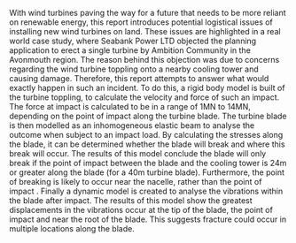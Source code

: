 With wind turbines paving the way for a future that needs to be more reliant on renewable energy, this report introduces potential logistical issues of installing new wind turbines on land. These issues are highlighted in a real world case study, where Seabank Power LTD objected the planning application to erect a single turbine by Ambition Community in the Avonmouth region. The reason behind this objection was due to concerns regarding the wind turbine toppling onto a nearby cooling tower and causing damage. Therefore, this report attempts to answer what would exactly happen in such an incident. To do this, a rigid body model is built of the turbine toppling, to calculate the velocity and force of such an impact. The force at impact is calculated to be in a range of 1MN to 14MN, depending on the point of impact along the turbine blade. The turbine blade is then modelled as an inhomogeneous elastic beam to analyse the outcome when subject to an impact load. By calculating the stresses along the blade, it can be determined whether the blade will break and where this break will occur. The results of this model conclude the blade will only break if the point of impact between the blade and the cooling tower is 24m or greater along the blade (for a 40m turbine blade). Furthermore, the point of breaking is likely to occur near the nacelle, rather than the point of impact . Finally a dynamic model is created to analyse the vibrations within the blade after impact. The results of this model show the greatest displacements in the vibrations occur at the tip of the blade, the point of impact and near the root of the blade. This suggests fracture could occur in multiple locations along the blade.

